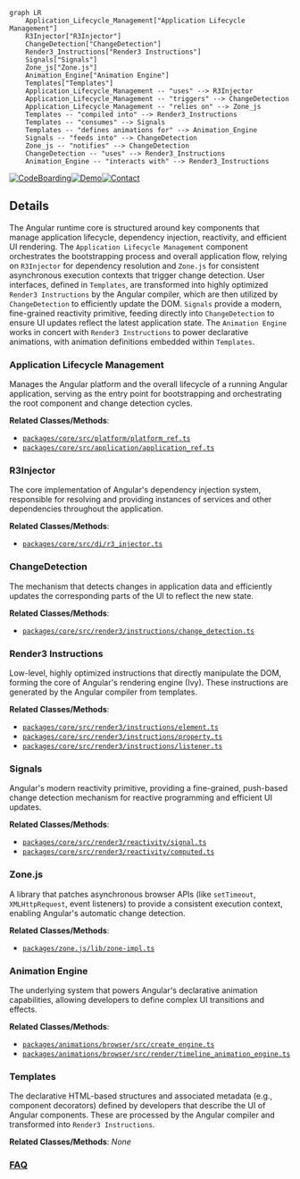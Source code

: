 ```mermaid
graph LR
    Application_Lifecycle_Management["Application Lifecycle Management"]
    R3Injector["R3Injector"]
    ChangeDetection["ChangeDetection"]
    Render3_Instructions["Render3 Instructions"]
    Signals["Signals"]
    Zone_js["Zone.js"]
    Animation_Engine["Animation Engine"]
    Templates["Templates"]
    Application_Lifecycle_Management -- "uses" --> R3Injector
    Application_Lifecycle_Management -- "triggers" --> ChangeDetection
    Application_Lifecycle_Management -- "relies on" --> Zone_js
    Templates -- "compiled into" --> Render3_Instructions
    Templates -- "consumes" --> Signals
    Templates -- "defines animations for" --> Animation_Engine
    Signals -- "feeds into" --> ChangeDetection
    Zone_js -- "notifies" --> ChangeDetection
    ChangeDetection -- "uses" --> Render3_Instructions
    Animation_Engine -- "interacts with" --> Render3_Instructions
```

[![CodeBoarding](https://img.shields.io/badge/Generated%20by-CodeBoarding-9cf?style=flat-square)](https://github.com/CodeBoarding/CodeBoarding)[![Demo](https://img.shields.io/badge/Try%20our-Demo-blue?style=flat-square)](https://www.codeboarding.org/demo)[![Contact](https://img.shields.io/badge/Contact%20us%20-%20contact@codeboarding.org-lightgrey?style=flat-square)](mailto:contact@codeboarding.org)

## Details

The Angular runtime core is structured around key components that manage application lifecycle, dependency injection, reactivity, and efficient UI rendering. The `Application Lifecycle Management` component orchestrates the bootstrapping process and overall application flow, relying on `R3Injector` for dependency resolution and `Zone.js` for consistent asynchronous execution contexts that trigger change detection. User interfaces, defined in `Templates`, are transformed into highly optimized `Render3 Instructions` by the Angular compiler, which are then utilized by `ChangeDetection` to efficiently update the DOM. `Signals` provide a modern, fine-grained reactivity primitive, feeding directly into `ChangeDetection` to ensure UI updates reflect the latest application state. The `Animation Engine` works in concert with `Render3 Instructions` to power declarative animations, with animation definitions embedded within `Templates`.

### Application Lifecycle Management
Manages the Angular platform and the overall lifecycle of a running Angular application, serving as the entry point for bootstrapping and orchestrating the root component and change detection cycles.


**Related Classes/Methods**:

- <a href="https://github.com/angular/angular/blob/main/packages/core/src/platform/platform_ref.ts" target="_blank" rel="noopener noreferrer">`packages/core/src/platform/platform_ref.ts`</a>
- <a href="https://github.com/angular/angular/blob/main/packages/core/src/application/application_ref.ts" target="_blank" rel="noopener noreferrer">`packages/core/src/application/application_ref.ts`</a>


### R3Injector
The core implementation of Angular's dependency injection system, responsible for resolving and providing instances of services and other dependencies throughout the application.


**Related Classes/Methods**:

- <a href="https://github.com/angular/angular/blob/main/packages/core/src/di/r3_injector.ts" target="_blank" rel="noopener noreferrer">`packages/core/src/di/r3_injector.ts`</a>


### ChangeDetection
The mechanism that detects changes in application data and efficiently updates the corresponding parts of the UI to reflect the new state.


**Related Classes/Methods**:

- <a href="https://github.com/angular/angular/blob/main/packages/core/src/render3/instructions/change_detection.ts" target="_blank" rel="noopener noreferrer">`packages/core/src/render3/instructions/change_detection.ts`</a>


### Render3 Instructions
Low-level, highly optimized instructions that directly manipulate the DOM, forming the core of Angular's rendering engine (Ivy). These instructions are generated by the Angular compiler from templates.


**Related Classes/Methods**:

- <a href="https://github.com/angular/angular/blob/main/packages/core/src/render3/instructions/element.ts" target="_blank" rel="noopener noreferrer">`packages/core/src/render3/instructions/element.ts`</a>
- <a href="https://github.com/angular/angular/blob/main/packages/core/src/render3/instructions/property.ts" target="_blank" rel="noopener noreferrer">`packages/core/src/render3/instructions/property.ts`</a>
- <a href="https://github.com/angular/angular/blob/main/packages/core/src/render3/instructions/listener.ts" target="_blank" rel="noopener noreferrer">`packages/core/src/render3/instructions/listener.ts`</a>


### Signals
Angular's modern reactivity primitive, providing a fine-grained, push-based change detection mechanism for reactive programming and efficient UI updates.


**Related Classes/Methods**:

- <a href="https://github.com/angular/angular/blob/main/packages/core/src/render3/reactivity/signal.ts" target="_blank" rel="noopener noreferrer">`packages/core/src/render3/reactivity/signal.ts`</a>
- <a href="https://github.com/angular/angular/blob/main/packages/core/src/render3/reactivity/computed.ts" target="_blank" rel="noopener noreferrer">`packages/core/src/render3/reactivity/computed.ts`</a>


### Zone.js
A library that patches asynchronous browser APIs (like `setTimeout`, `XMLHttpRequest`, event listeners) to provide a consistent execution context, enabling Angular's automatic change detection.


**Related Classes/Methods**:

- <a href="https://github.com/angular/angular/blob/main/packages/zone.js/lib/zone-impl.ts" target="_blank" rel="noopener noreferrer">`packages/zone.js/lib/zone-impl.ts`</a>


### Animation Engine
The underlying system that powers Angular's declarative animation capabilities, allowing developers to define complex UI transitions and effects.


**Related Classes/Methods**:

- <a href="https://github.com/angular/angular/blob/main/packages/animations/browser/src/create_engine.ts" target="_blank" rel="noopener noreferrer">`packages/animations/browser/src/create_engine.ts`</a>
- <a href="https://github.com/angular/angular/blob/main/packages/animations/browser/src/render/timeline_animation_engine.ts" target="_blank" rel="noopener noreferrer">`packages/animations/browser/src/render/timeline_animation_engine.ts`</a>


### Templates
The declarative HTML-based structures and associated metadata (e.g., component decorators) defined by developers that describe the UI of Angular components. These are processed by the Angular compiler and transformed into `Render3 Instructions`.


**Related Classes/Methods**: _None_



### [FAQ](https://github.com/CodeBoarding/GeneratedOnBoardings/tree/main?tab=readme-ov-file#faq)